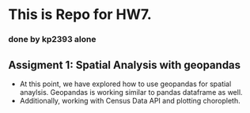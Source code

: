 # This is Repo for HW7.
### done by kp2393 alone

## Assigment 1: Spatial Analysis with geopandas
* At this point, we have explored how to use geopandas for spatial anaylsis. Geopandas is working similar to pandas dataframe as well.
* Additionally, working with Census Data API and plotting choropleth.
